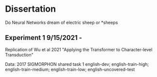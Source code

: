 # Dissertation

Do Neural Networks dream of electric sheep or *sheeps

## Experiment 1 9/15/2021 - 
Replication of Wu et al 2021 "Applying the Transformer to Character-level Transduction"

Data: 2017 SIGMORPHON shared task 1 english-dev; english-train-high; english-train-medium; english-train-low; english-uncovered-test



